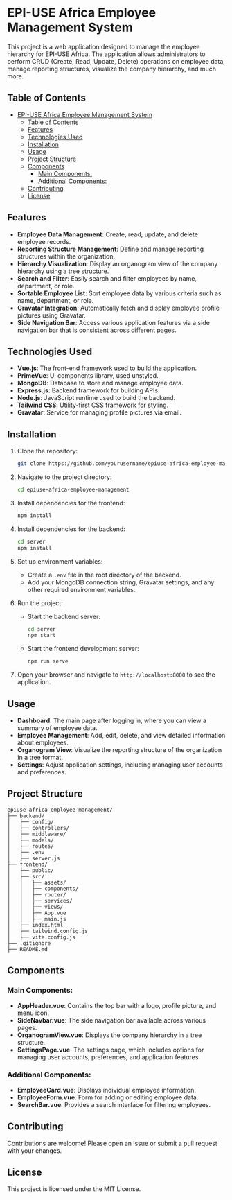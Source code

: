 # EPI-USE Africa Employee Management System

This project is a web application designed to manage the employee hierarchy for EPI-USE Africa. The application allows administrators to perform CRUD (Create, Read, Update, Delete) operations on employee data, manage reporting structures, visualize the company hierarchy, and much more.

## Table of Contents

- [EPI-USE Africa Employee Management System](#epi-use-africa-employee-management-system)
  - [Table of Contents](#table-of-contents)
  - [Features](#features)
  - [Technologies Used](#technologies-used)
  - [Installation](#installation)
  - [Usage](#usage)
  - [Project Structure](#project-structure)
  - [Components](#components)
    - [Main Components:](#main-components)
    - [Additional Components:](#additional-components)
  - [Contributing](#contributing)
  - [License](#license)

## Features

- **Employee Data Management**: Create, read, update, and delete employee records.
- **Reporting Structure Management**: Define and manage reporting structures within the organization.
- **Hierarchy Visualization**: Display an organogram view of the company hierarchy using a tree structure.
- **Search and Filter**: Easily search and filter employees by name, department, or role.
- **Sortable Employee List**: Sort employee data by various criteria such as name, department, or role.
- **Gravatar Integration**: Automatically fetch and display employee profile pictures using Gravatar.
- **Side Navigation Bar**: Access various application features via a side navigation bar that is consistent across different pages.

## Technologies Used

- **Vue.js**: The front-end framework used to build the application.
- **PrimeVue**: UI components library, used unstyled.
- **MongoDB**: Database to store and manage employee data.
- **Express.js**: Backend framework for building APIs.
- **Node.js**: JavaScript runtime used to build the backend.
- **Tailwind CSS**: Utility-first CSS framework for styling.
- **Gravatar**: Service for managing profile pictures via email.

## Installation

1. Clone the repository:

   ```bash
   git clone https://github.com/yourusername/epiuse-africa-employee-management.git
   ```

2. Navigate to the project directory:

   ```bash
   cd epiuse-africa-employee-management
   ```

3. Install dependencies for the frontend:

   ```bash
   npm install
   ```

4. Install dependencies for the backend:

   ```bash
   cd server
   npm install
   ```

5. Set up environment variables:

   - Create a `.env` file in the root directory of the backend.
   - Add your MongoDB connection string, Gravatar settings, and any other required environment variables.

6. Run the project:

   - Start the backend server:
     ```bash
     cd server
     npm start
     ```
   - Start the frontend development server:
     ```bash
     npm run serve
     ```

7. Open your browser and navigate to `http://localhost:8080` to see the application.

## Usage

- **Dashboard**: The main page after logging in, where you can view a summary of employee data.
- **Employee Management**: Add, edit, delete, and view detailed information about employees.
- **Organogram View**: Visualize the reporting structure of the organization in a tree format.
- **Settings**: Adjust application settings, including managing user accounts and preferences.

## Project Structure

```plaintext
epiuse-africa-employee-management/
├── backend/
│   ├── config/
│   ├── controllers/
│   ├── middleware/
│   ├── models/
│   ├── routes/
│   ├── .env
│   ├── server.js
├── frontend/
│   ├── public/
│   ├── src/
│   │   ├── assets/
│   │   ├── components/
│   │   ├── router/
│   │   ├── services/
│   │   ├── views/
│   │   ├── App.vue
│   │   ├── main.js
│   ├── index.html
│   ├── tailwind.config.js
│   ├── vite.config.js
├── .gitignore
├── README.md
```

## Components

### Main Components:

- **AppHeader.vue**: Contains the top bar with a logo, profile picture, and menu icon.
- **SideNavbar.vue**: The side navigation bar available across various pages.
- **OrganogramView.vue**: Displays the company hierarchy in a tree structure.
- **SettingsPage.vue**: The settings page, which includes options for managing user accounts, preferences, and application features.

### Additional Components:

- **EmployeeCard.vue**: Displays individual employee information.
- **EmployeeForm.vue**: Form for adding or editing employee data.
- **SearchBar.vue**: Provides a search interface for filtering employees.

## Contributing

Contributions are welcome! Please open an issue or submit a pull request with your changes.

## License

This project is licensed under the MIT License.
